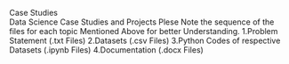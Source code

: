 Case Studies  
Data Science Case Studies and Projects
Plese Note the sequence of the files for each topic Mentioned Above for better Understanding.
1.Problem Statement (.txt Files)
2.Datasets (.csv Files)
3.Python Codes of respective Datasets (.ipynb Files)
4.Documentation (.docx Files)

